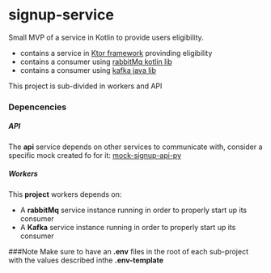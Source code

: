 # signup-service
Small MVP of a service in Kotlin to provide users eligibility.
- contains a service in [Ktor framework](https://ktor.io/quickstart/index.html) provinding eligibility
- contains a consumer using [rabbitMq kotlin lib](https://github.com/rabbitmq/rabbitmq-tutorials/tree/master/kotlin)
- contains a consumer using [kafka java lib](https://github.com/apache/kafka/tree/trunk/examples/src/main/java/kafka/examples)

This project is sub-divided in workers and API

### Depencencies

##### API

The **api** service depends on other services to communicate with, consider a specific mock created fo for it: [mock-signup-api-py](https://github.com/RafaelPereiraSantos/mock-signup-api-py)

##### Workers  

This **project** workers depends on:
 - A **rabbitMq** service instance running in order to properly start up its consumer
 - A **Kafka** service instance running in order to properly start up its consumer
 
 ###Note
 Make sure to have an **.env** files in the root of each sub-project with the values described inthe **.env-template**


 
